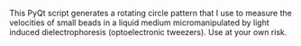 This PyQt script generates a rotating circle pattern that I use to measure
the velocities of small beads in a liquid medium micromanipulated by
light induced dielectrophoresis (optoelectronic tweezers). Use at your
own risk.

